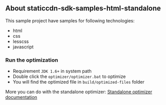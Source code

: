 
About staticcdn-sdk-samples-html-standalone
-------------------------------------------
This sample project have samples for following technologies:
* html
* css
* lesscss
* javascript



### Run the optimization 

* Requirement `JDK 1.6+` in system path
* Double click the `optimizer/optimizer.bat` to optimize
* You will find the optimized file in `build/optimized-files` folder


More you can do with the standalone optimizer:
[Standalone optimizer documentation](https://github.com/mrduguo/staticcdn-sdk/blob/master/docs/StandaloneOptimizer.md)
